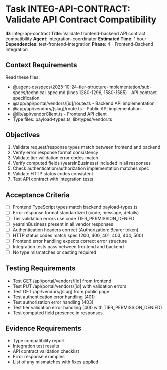 # Task INTEG-API-CONTRACT: Validate API Contract Compatibility

**ID**: integ-api-contract
**Title**: Validate frontend-backend API contract compatibility
**Agent**: integration-coordinator
**Estimated Time**: 1 hour
**Dependencies**: test-frontend-integration
**Phase**: 4 - Frontend-Backend Integration

## Context Requirements

Read these files:
- @.agent-os/specs/2025-10-24-tier-structure-implementation/sub-specs/technical-spec.md (lines 1280-1296, 1580-1585) - API contract specification
- @app/api/portal/vendors/[id]/route.ts - Backend API implementation
- @app/api/vendors/[slug]/route.ts - Public API implementation
- @lib/api/vendorClient.ts - Frontend API client
- Type files: payload-types.ts, lib/types/vendor.ts

## Objectives

1. Validate request/response types match between frontend and backend
2. Verify error response format consistency
3. Validate tier validation error codes match
4. Verify computed fields (yearsInBusiness) included in all responses
5. Check authentication/authorization implementation matches spec
6. Validate HTTP status codes consistent
7. Test API contract with integration tests

## Acceptance Criteria

- [ ] Frontend TypeScript types match backend payload-types.ts
- [ ] Error response format standardized (code, message, details)
- [ ] Tier validation errors use code TIER_PERMISSION_DENIED
- [ ] yearsInBusiness present in all vendor responses
- [ ] Authentication headers correct (Authorization: Bearer token)
- [ ] HTTP status codes match spec (200, 400, 401, 403, 404, 500)
- [ ] Frontend error handling expects correct error structure
- [ ] Integration tests pass between frontend and backend
- [ ] No type mismatches or casting required

## Testing Requirements

- Test GET /api/portal/vendors/[id] from frontend
- Test PUT /api/portal/vendors/[id] with validation errors
- Test GET /api/vendors/[slug] from public page
- Test authentication error handling (401)
- Test authorization error handling (403)
- Test tier validation error handling (400 with TIER_PERMISSION_DENIED)
- Test computed field presence in responses

## Evidence Requirements

- Type compatibility report
- Integration test results
- API contract validation checklist
- Error response examples
- List of any mismatches with fixes applied
